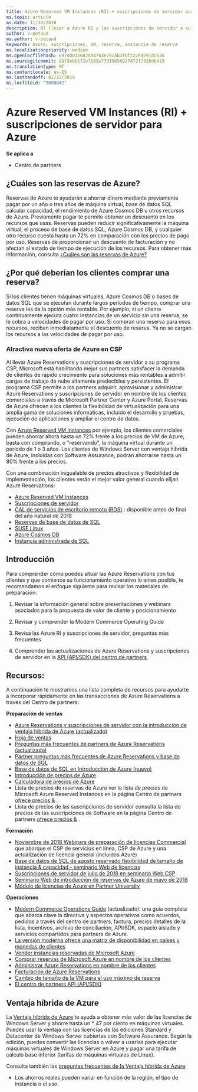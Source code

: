 ```yaml
---
title: Azure Reserved VM Instances (RI) + suscripciones de servidor para Azure | Centro de partners
ms.topic: article
ms.date: 11/30/2018
description: Al llevar a Azure RI y las suscripciones de servidor a su programa CSP, estamos habilitando mejor a nuestros partners para que aborden la creciente demanda de clientes de rápido crecimiento para soluciones más rentables a fin de admitir cargas de trabajo de nube altamente predecibles y persistentes. El programa CSP permite a los partners adquirir, aprovisionar y administrar Azure RI y suscripciones de servidor en nombre de los clientes comerciales a través del Centro de partners de Microsoft y Azure Portal.
author: v-petand
ms.author: v-petand
keywords: Azure, suscripciones, VM, reserva, instancia de reserva
ms.localizationpriority: medium
ms.openlocfilehash: 697dd035682da4743e79cab3f0f222e4791dc636
ms.sourcegitcommit: 80f3eb81f2e7605e77d19856827472f7830db419
ms.translationtype: MT
ms.contentlocale: es-ES
ms.lasthandoff: 02/22/2019
ms.locfileid: "9098842"
---
```

<!-- Mike Aasen wrote and owns this topic -->

# <a name="azure-reserved-vm-instances-ri--server-subscriptions-for-azure"></a>Azure Reserved VM Instances (RI) + suscripciones de servidor para Azure

**Se aplica a**

- Centro de partners
 
## <a name="what-are-azure-reservations"></a>¿Cuáles son las reservas de Azure?

Reservas de Azure te ayudarán a ahorrar dinero mediante previamente pagar por un año o tres años de máquina virtual, base de datos SQL calcular capacidad, el rendimiento de Azure Cosmos DB u otros recursos de Azure. Previamente pagar te permite obtener un descuento en los recursos que usas. Reservas pueden reducir significativamente la máquina virtual, el proceso de base de datos SQL, Azure Cosmos DB, y cualquier otro recurso cuesta hasta un 72% en comparación con los precios de pago por uso. Reservas de proporcionan un descuento de facturación y no afectan al estado de tiempo de ejecución de los recursos. Para obtener más información, consulta [¿Cuáles son las reservas de Azure?](https://docs.microsoft.com/azure/billing/billing-save-compute-costs-reservations)

## <a name="why-should-customers-buy-a-reservation"></a>¿Por qué deberían los clientes comprar una reserva?

Si los clientes tienen máquinas virtuales, Azure Cosmos DB o bases de datos SQL que se ejecutan durante largos períodos de tiempo, comprar una reserva les da la opción más rentable. Por ejemplo, si un cliente continuamente ejecuta cuatro instancias de un servicio sin una reserva, se le cobra a velocidades de pagar por uso. Si compran una reserva para esos recursos, reciben inmediatamente el descuento de reserva. Ya no se cargan los recursos a las velocidades de pagar por uso.

 
### <a name="compelling-new-azure-offer-in-csp"></a>Atractiva nueva oferta de Azure en CSP 

Al llevar Azure Reservations y suscripciones de servidor a su programa CSP, Microsoft está habilitando mejor sus partners satisfacer la demanda de clientes de rápido crecimiento para soluciones más rentables a admitir cargas de trabajo de nube altamente predecibles y persistentes. El programa CSP permite a los partners adquirir, aprovisionar y administrar Azure Reservations y suscripciones de servidor en nombre de los clientes comerciales a través de Microsoft Partner Center y Azure Portal. Reservas de Azure ofrecen a los clientes la flexibilidad de virtualización para una amplia gama de soluciones informáticas, incluido el desarrollo y pruebas, ejecución de aplicaciones y ampliar el centro de datos. 

Con [Azure Reserved VM Instances](https://azure.microsoft.com/en-us/pricing/reserved-vm-instances/) por ejemplo, los clientes comerciales pueden ahorrar ahora hasta un 72% frente a los precios de VM de Azure, basta con comprando, o "reservando", la máquina virtual durante un período de 1 o 3 años. Los clientes de Windows Server con ventaja híbrida de Azure, incluidas con Software Assurance, podrán ahorrarse hasta un 80% frente a los precios. 

Con una combinación inigualable de precios atractivos y flexibilidad de implementación, los clientes verán el mejor valor general cuando elijan Azure Reservations: 

- [Azure Reserved VM Instances](https://docs.microsoft.com/azure/virtual-machines/windows/prepay-reserved-vm-instances)
- [Suscripciones de servidor](https://www.microsoft.com/en-us/Licensing/news/windows-sql-server-through-csp) 
- [CAL de servicios de escritorio remoto (RDS)](https://cloudblogs.microsoft.com/windowsserver/2018/10/03/remote-desktop-services-2019-generally-available-with-windows-server-2019/) : disponible antes de final del año natural de 2018
- [Reservas de base de datos de SQL](https://docs.microsoft.com/azure/sql-database/sql-database-reserved-capacity)
- [SUSE Linux](https://docs.microsoft.com/azure/virtual-machines/linux/prepay-suse-software-charges)
- [Azure Cosmos DB](https://docs.microsoft.com/azure/cosmos-db/cosmos-db-reserved-capacity)
- [Instancia administrada de SQL](https://docs.microsoft.com/azure/sql-database/sql-database-managed-instance)

## <a name="getting-started"></a>Introducción

Para comprender cómo puedes situar las Azure Reservations con tus clientes y que comience su funcionamiento operativo lo antes posible, te recomendamos el enfoque siguiente para revisar los materiales de preparación:

1.  Revisar la información general sobre presentaciones y webinars asociados para la propuesta de valor de cliente y posicionamiento

2.  Revisar y comprender la Modern Commerce Operating Guide

5.  Revisa las Azure RI y suscripciones de servidor, preguntas más frecuentes

6.  Comprender las actualizaciones de Azure Reservations y suscripciones de servidor en la [API (API/SDK) del centro de partners](https://docs.microsoft.com/en-us/partner-center/develop/purchase-azure-reserved-vm-instances)

## <a name="resources"></a>Recursos: 

A continuación te mostramos una lista completa de recursos para ayudarte a incorporar rápidamente en las transacciones de Azure Reservations a través del Centro de partners: 

**Preparación de ventas**

- [Azure Reservations y suscripciones de servidor con la introducción de ventaja híbrida de Azure (actualizado)](https://assetsprod.microsoft.com/Azure-reservations-and-server-subscriptions-with-azure-hybrid-benefit.pptx)
- [Hoja de ventas](https://assetsprod.microsoft.com/mpn/Azure-RI-Sales-Sheet-CSP.pdf)
- [Preguntas más frecuentes de partners de Azure Reservations (actualizado)](https://assetsprod.microsoft.com/Partner-faq-for-azure-reservations.docx)
- [Partner preguntas más frecuentes de Azure Reservations y base de datos de SQL](https://assetsprod.microsoft.com/Partner-faq-for-azure-reservations-sql-db.docx)
- [Base de datos de SQL en Introducción de Azure (nuevo)](https://assetsprod.microsoft.com/Sql-db-in-azure-overview.pptx)
- [Introducción de precios de Azure](https://azure.microsoft.com/pricing/#explore-cost)
- [Calculadora de precios de Azure](https://azure.microsoft.com/pricing/calculator/)
- Lista de precios de reservas de Azure ver la lista de precios de Microsoft Azure Reserved Instances en la página Centro de partners [ofrece precios &](https://assetsprod.microsoft.com/modern-offers-country-currency-availability.xlsx) .
- Lista de precios de las suscripciones de servidor consulta la lista de precios de las suscripciones de Software en la página Centro de partners [ofrece precios &](https://assetsprod.microsoft.com/modern-offers-country-currency-availability.xlsx) .

**Formación**

- [Noviembre de 2018 Webinars de preparación de licencias Commercial](https://na01.safelinks.protection.outlook.com/?url=https%3A%2F%2Fcommercial-licensing.eventbuilder.com%2F%3Flandingpageid%3DV0Bx6L&data=02%7C01%7Cv-oumaki%40microsoft.com%7C96e24687952242e1ff0c08d62ada13f3%7C72f988bf86f141af91ab2d7cd011db47%7C1%7C0%7C636743513471330495&sdata=DjPAKnW%2BpVekRS3Zngy2uwAkTpU4z1O%2Fh56NuTOmCzM%3D&reserved=0) que abarque el CSP de servicios en línea, CSP de Azure y una actualización de licencia general (incluidos Azure)
- [Base de datos de SQL de agosto reservado flexibilidad de tamaño de instancia & capacidad - seminario Web de licencias](https://commercial-licensing.eventbuilder.com/view?eventid=d0t9g4)
- [Suscripciones de servidor de julio de 2018 en seminario Web CSP](https://commercial-licensing.eventbuilder.com/Server_Subscriptions_in_CSP_P2_July)
- [Seminario Web de introducción de reservas de Azure de mayo de 2018](https://commercial-licensing.eventbuilder.com/Reserved_Instances_in_CSP_May_Option_1)
- [Módulo de licencias de Azure en Partner University](https://aka.ms/azure_partner_licensing)

**Operaciones**

- [Modern Commerce Operations Guide](https://assetsprod.microsoft.com/mpn/Partner-Center-Modern-Commerce-Operating-Guide.docx) (actualizado): una guía completa que abarca clave la directiva y aspectos operativos como acuerdos, pedidos a través del centro de partners, factura, precios detalles de la lista, incentivos, archivo de conciliación, API/SDK, espacio aislado y servicios compartidos para partners de Azure.
- [La versión moderna ofrece una matriz de disponibilidad en países y monedas de clientes](https://assetsprod.microsoft.com/modern-offers-country-currency-availability.xlsx)
- [Vender instancias reservadas de Microsoft Azure](https://go.microsoft.com/fwlink/?linkid=872806)
- [Comprar reservas de Microsoft Azure en nombre de los clientes](https://go.microsoft.com/fwlink/?linkid=872807)
- [Administrar Azure Reservations en nombre de los clientes](https://go.microsoft.com/fwlink/?linkid=872808)
- [Facturación de Azure Reservations](https://go.microsoft.com/fwlink/?linkid=872809)
- [Cambio de tamaño de la VM para el uso máximo de reserva](https://go.microsoft.com/fwlink/?linkid=872810)
- [El centro de partners API (API/SDK)](https://docs.microsoft.com/en-us/partner-center/develop/purchase-azure-reserved-vm-instances)

## <a name="azure-hybrid-benefit"></a>Ventaja híbrida de Azure

La [Ventaja híbrida de Azure](https://azure.microsoft.com/pricing/hybrid-benefit) te ayuda a obtener más valor de las licencias de Windows Server y ahorre hasta un * 47 por ciento en máquinas virtuales. Puedes usar la ventaja con las licencias de las ediciones Standard y Datacenter de Windows Server cubiertas con Software Assurance. Según la edición, puedes convertir las licencias o volver a usarlas para ejecutar máquinas virtuales de Windows Server en Azure y pagar una tarifa de cálculo base inferior (tarifas de máquinas virtuales de Linux).

Consulta también las [preguntas frecuentes de la Ventaja híbrida de Azure](https://azure.microsoft.com/en-us/pricing/hybrid-benefit/faq/).

* Los ahorros reales pueden variar en función de la región, el tipo de instancia o el uso.